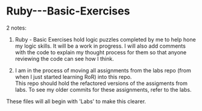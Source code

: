 # Ruby---Basic-Exercises

2 notes:
1. Ruby - Basic Exercises hold logic puzzles completed by me to help hone my logic skills.  It will be a work in progress.
I will also add comments with the code to explain my thought process for them so that anyone reviewing the code can see how I think.

2. I am in the process of moving all assignments from the labs repo (from when I just started learning RoR) into this repo.  
This repo should hold the refactored versions of the assigments from labs.  To see my older commits for these assignments, 
refer to the labs.

These files will all begin with 'Labs' to make this clearer.
